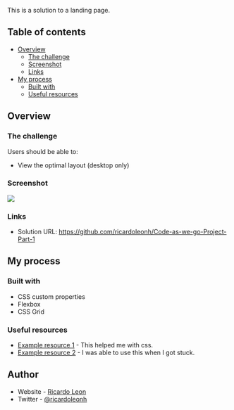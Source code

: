 This is a solution to a landing page. 

## Table of contents

- [Overview](#overview)
  - [The challenge](#the-challenge)
  - [Screenshot](#screenshot)
  - [Links](#links)
- [My process](#my-process)
  - [Built with](#built-with)
  - [Useful resources](#useful-resources)

## Overview

### The challenge

Users should be able to:

- View the optimal layout (desktop only)

### Screenshot

![](./Code%20as%20we%20go.png)

### Links

- Solution URL: https://github.com/ricardoleonh/Code-as-we-go-Project-Part-1


## My process

### Built with

- CSS custom properties
- Flexbox
- CSS Grid

### Useful resources

- [Example resource 1](https://www.w3schools.com/) - This helped me with css. 
- [Example resource 2](https://stackoverflow.com/) - I was able to use this when I got stuck.

## Author

- Website - [Ricardo Leon](https://github.com/ricardoleonh)
- Twitter - [@ricardoleonh](https://twitter.com/ricardoleonh1)


